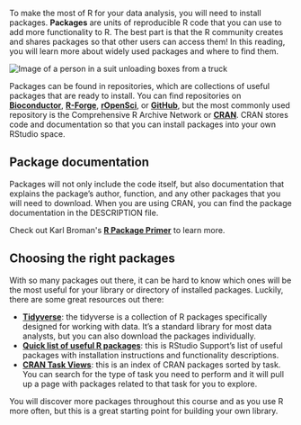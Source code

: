 
To make the most of R for your data analysis, you will need to install packages. **Packages** are units of reproducible R code that you can use to add more functionality to R. The best part is that the R community creates and shares packages so that other users can access them! In this reading, you will learn more about widely used packages and where to find them.

![Image of a person in a suit unloading boxes from a truck](https://d3c33hcgiwev3.cloudfront.net/imageAssetProxy.v1/cwtAaXw4R7GLQGl8OLexXg_2d66cd0388134062884115c5bdc28e7b_Screen-Shot-2021-04-13-at-4.16.34-PM.png?expiry=1629244800000&hmac=11ji96XMte-IF_KSjsxk3hbpMAeS9QGtNSybwLwuWz8)

Packages can be found in repositories, which are collections of useful packages that are ready to install. You can find repositories on [**Bioconductor**](http://bioconductor.org/ "This link takes you to the Bioconductor home page."), [**R-Forge**](https://r-forge.r-project.org/ "This link takes you to the R-Forge welcome page."), [**rOpenSci**](https://ropensci.org/ "This link takes you to the ROpenSci home page."), or [**GitHub**](https://github.com/ "This link takes you to the GitHub home page."), but the most commonly used repository is the Comprehensive R Archive Network or [**CRAN**](https://cran.r-project.org/ "This link takes you to the home page for The Comprehensive R Archive Network (CRAN)."). CRAN stores code and documentation so that you can install packages into your own RStudio space. 

## Package documentation 

Packages will not only include the code itself, but also documentation that explains the package’s author, function, and any other packages that you will need to download. When you are using CRAN, you can find the package documentation in the DESCRIPTION file. 

Check out Karl Broman's [**R Package Primer**](https://kbroman.org/pkg_primer/ "This link takes you to Karl Broman's online primer on R packages.") to learn more.

## Choosing the right packages

With so many packages out there, it can be hard to know which ones will be the most useful for your library or directory of installed packages. Luckily, there are some great resources out there:

-   [**Tidyverse**](https://www.tidyverse.org/ "This link takes you to the Tidyverse home page."): the tidyverse is a collection of R packages specifically designed for working with data. It’s a standard library for most data analysts, but you can also download the packages individually. 
-   [**Quick list of useful R packages**](https://support.rstudio.com/hc/en-us/articles/201057987-Quick-list-of-useful-R-packages "This link takes you to a list of R packages recommended by RStudio Support."): this is RStudio Support’s list of useful packages with installation instructions and functionality descriptions. 
-   [**CRAN Task Views**](https://cran.r-project.org/web/views/ "This link takes you to a list of packages on CRAN by topic or task in alphabetical order."): this is an index of CRAN packages sorted by task. You can search for the type of task you need to perform and it will pull up a page with packages related to that task for you to explore.  

You will discover more packages throughout this course and as you use R more often, but this is a great starting point for building your own library.